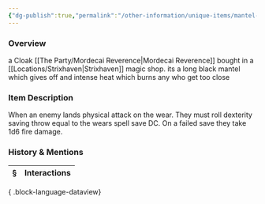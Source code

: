 ```yaml
---
{"dg-publish":true,"permalink":"/other-information/unique-items/mantel-of-flames/","updated":"2025-06-13T19:13:17.181+01:00"}
---
```


### Overview
a Cloak [[The Party/Mordecai Reverence\|Mordecai Reverence]] bought in a [[Locations/Strixhaven\|Strixhaven]] magic shop. its a long black mantel which gives off and intense heat which burns any who get too close

### Item Description
When an enemy lands physical attack on the wear. They must roll dexterity saving throw equal to the wears spell save DC. On a failed save they take 1d6 fire damage. 

### History & Mentions
| § | Interactions |
| - | ------------ |

{ .block-language-dataview}